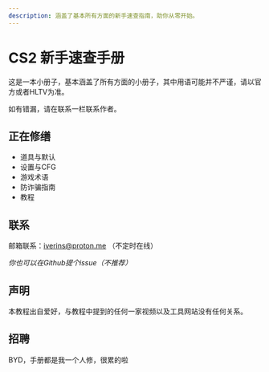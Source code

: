 ```yaml
---
description: 涵盖了基本所有方面的新手速查指南，助你从零开始。
---
```


# CS2 新手速查手册

这是一本小册子，基本涵盖了所有方面的小册子，其中用语可能并不严谨，请以官方或者HLTV为准。

如有错漏，请在联系一栏联系作者。

## 正在修缮

+ 道具与默认
+ 设置与CFG
+ 游戏术语
+ 防诈骗指南
+ 教程

## 联系

邮箱联系：iverins@proton.me （不定时在线）

*你也可以在Github提个issue（不推荐）*

## 声明

本教程出自爱好，与教程中提到的任何一家视频以及工具网站没有任何关系。

## 招聘

BYD，手册都是我一个人修，很累的啦